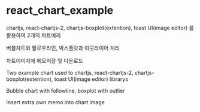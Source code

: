 # react_chart_example

chartjs, react-chartjs-2, chartjs-boxplot(extention), toast UI(image editor) 를 활용하여 2개의 차트예제

버블차트와 팔로우라인, 박스플랏과 아웃라이어 처리

차트이미지에 메모저장 및 다운로드



Two example chart used to chartjs, react-chartjs-2, chartjs-boxplot(extention), toast UI(image editor) librarys

Bubble chart with followline, boxplot with outlier

Insert extra own memo into chart image
